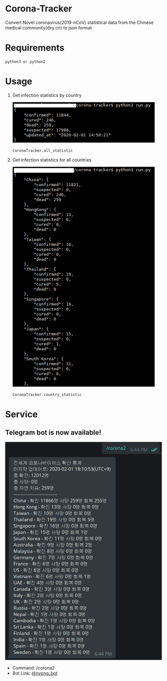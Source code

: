 # Corona-Tracker
Convert Novel coronavirus(2019-nCoV) statistical data from the Chinese medical community(dxy.cn) to json format

# Requirements
```
python3 or python2
```

# Usage
1. Get infection statistics by country

    ![corona-tracker-all](./images/corona_tracker_all.png)
    ```
    CoronaTracker.all_statistic
    ```

2. Get infection statistics for all countries

    ![corona-tracker-country](./images/corona_tracker_country.png)
    ```
    CoronaTracker.country_statistic
    ```

# Service
## Telegram bot is now available!

![telegram-bot](./images/telegram_bot.png)
- Command: /corona2
- Bot Link: [@nyong_bot](https://t.me/nyong_bot)